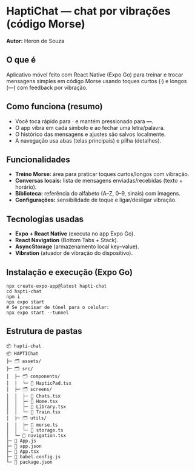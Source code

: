 <!DOCTYPE html>
<html lang="pt-BR">
<head>
  <meta charset="utf-8">
</head>
<body>

<h1>HaptiChat — chat por vibrações (código Morse)</h1>
<p><strong>Autor:</strong> Heron de Souza</p>

<h2>O que é</h2>
<p>Aplicativo móvel feito com React Native (Expo Go) para treinar e trocar mensagens simples em código Morse usando toques curtos (·) e longos (—) com feedback por vibração.</p>

<h2>Como funciona (resumo)</h2>
<ul>
  <li>Você toca rápido para <strong>·</strong> e mantém pressionado para <strong>—</strong>.</li>
  <li>O app vibra em cada símbolo e ao fechar uma letra/palavra.</li>
  <li>O histórico das mensagens e ajustes são salvos localmente.</li>
  <li>A navegação usa abas (telas principais) e pilha (detalhes).</li>
</ul>

<h2>Funcionalidades</h2>
<ul>
  <li><strong>Treino Morse:</strong> área para praticar toques curtos/longos com vibração.</li>
  <li><strong>Conversas locais:</strong> lista de mensagens enviadas/recebidas (texto + horário).</li>
  <li><strong>Biblioteca:</strong> referência do alfabeto (A–Z, 0–9, sinais) com imagens.</li>
  <li><strong>Configurações:</strong> sensibilidade de toque e ligar/desligar vibração.</li>
</ul>

<h2>Tecnologias usadas</h2>
<ul>
  <li><strong>Expo + React Native</strong> (executa no app Expo Go).</li>
  <li><strong>React Navigation</strong> (Bottom Tabs + Stack).</li>
  <li><strong>AsyncStorage</strong> (armazenamento local key–value).</li>
  <li><strong>Vibration</strong> (atuador de vibração do dispositivo).</li>
</ul>

<h2>Instalação e execução (Expo Go)</h2>
<pre><code>npx create-expo-app@latest hapti-chat
cd hapti-chat
npm i
npx expo start
# Se precisar de túnel para o celular:
npx expo start --tunnel
</code></pre>

<h2>Estrutura de pastas</h2>
<pre><code>📦 hapti-chat
📦 HAPTIChat
├─ 🗂️ assets/
├─ 🗂️ src/
│  ├─ 🗂️ components/
│  │  └─ 📄 HapticPad.tsx
│  ├─ 🗂️ screens/
│  │  ├─ 📄 Chats.tsx
│  │  ├─ 📄 Home.tsx
│  │  ├─ 📄 Library.tsx
│  │  └─ 📄 Train.tsx
│  ├─ 🗂️ utils/
│  │  ├─ 📄 morse.ts
│  │  └─ 📄 storage.ts
│  └─ 📄 navigation.tsx
├─ 📄 App.js
├─ 📄 app.json
├─ 📄 App.tsx
├─ 📄 babel.config.js
└─ 📄 package.json

</code></pre>

</body>
</html>
